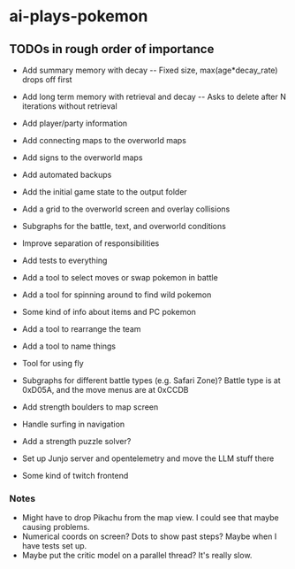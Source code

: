 # ai-plays-pokemon

## TODOs in rough order of importance

* Add summary memory with decay -- Fixed size, max(age*decay_rate) drops off first
* Add long term memory with retrieval and decay -- Asks to delete after N iterations without retrieval

* Add player/party information
* Add connecting maps to the overworld maps
* Add signs to the overworld maps

* Add automated backups
* Add the initial game state to the output folder

* Add a grid to the overworld screen and overlay collisions

* Subgraphs for the battle, text, and overworld conditions
* Improve separation of responsibilities
* Add tests to everything

* Add a tool to select moves or swap pokemon in battle
* Add a tool for spinning around to find wild pokemon
* Some kind of info about items and PC pokemon
* Add a tool to rearrange the team
* Add a tool to name things
* Tool for using fly

* Subgraphs for different battle types (e.g. Safari Zone)? Battle type is at 0xD05A, and the move menus are at 0xCCDB

* Add strength boulders to map screen
* Handle surfing in navigation
* Add a strength puzzle solver?
* Set up Junjo server and opentelemetry and move the LLM stuff there

* Some kind of twitch frontend

### Notes
* Might have to drop Pikachu from the map view. I could see that maybe causing problems.
* Numerical coords on screen? Dots to show past steps? Maybe when I have tests set up.
* Maybe put the critic model on a parallel thread? It's really slow.

